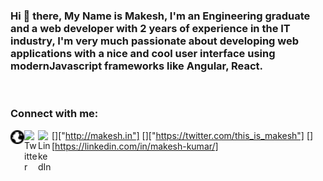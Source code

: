 ### Hi 👋 there, My Name is Makesh, I'm an Engineering graduate and a web developer with 2 years of experience in the IT industry, I'm very much passionate about developing web applications with a nice and cool user interface using modernJavascript frameworks like Angular, React.

<br />

### Connect with me:

[<img align="left" alt="makesh.in" width="22px" src="https://raw.githubusercontent.com/iconic/open-iconic/master/svg/globe.svg" />]["http://makesh.in"]
[<img align="left" alt="Twitter" width="22px" src="https://cdn.jsdelivr.net/npm/simple-icons@v3/icons/twitter.svg" />]["https://twitter.com/this_is_makesh"]
[<img align="left" alt="LinkedIn" width="22px" src="https://cdn.jsdelivr.net/npm/simple-icons@v3/icons/linkedin.svg" />][https://linkedin.com/in/makesh-kumar/]

<!--
**makesh-kumar/makesh-kumar** is a ✨ _special_ ✨ repository because its `README.md` (this file) appears on your GitHub profile.

Here are some ideas to get you started:

- 🔭 I’m currently working on ...
- 🌱 I’m currently learning ...
- 👯 I’m looking to collaborate on ...
- 🤔 I’m looking for help with ...
- 💬 Ask me about ...
- 📫 How to reach me: ...
- 😄 Pronouns: ...
- ⚡ Fun fact: ...
-->
